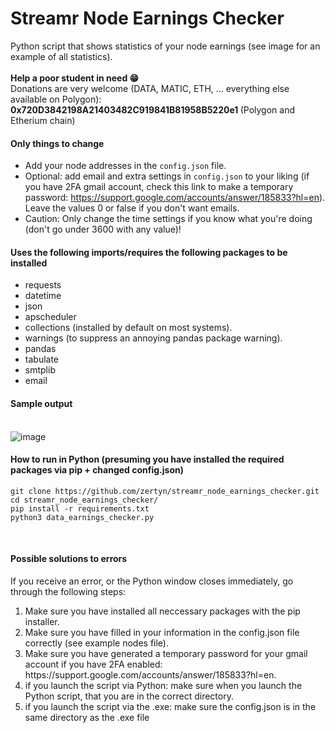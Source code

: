 # Streamr Node Earnings Checker
Python script that shows statistics of your node earnings (see image for an example of all statistics).<br>
<br><b>Help a poor student in need 😁 </b><br>
Donations are very welcome (DATA, MATIC, ETH, ... everything else available on Polygon): <b>0x720D3842198A21403482C919841B81958B5220e1 </b> (Polygon and Etherium chain)
<br>
<h4><b>Only things to change</b></h4>

- Add your node addresses in the ```config.json``` file.
- Optional: add email and extra settings in ```config.json``` to your liking (if you have 2FA gmail account, check this link to make a temporary password: https://support.google.com/accounts/answer/185833?hl=en). Leave the values 0 or false if you don't want emails. 
- Caution: Only change the time settings if you know what you're doing (don't go under 3600 with any value)! 

<h4><b>Uses the following imports/requires the following packages to be installed</b></h4>

- requests
- datetime
- json
- apscheduler
- collections (installed by default on most systems).
- warnings (to suppress an annoying pandas package warning).
- pandas
- tabulate
- smtplib
- email

<h4><b>Sample output</b> <br><br></h4>

![image](https://user-images.githubusercontent.com/38588045/157060314-01209893-eb85-4777-bd06-0ae5802643a4.png)


<h4><b>How to run in Python (presuming you have installed the required packages via pip + changed config.json) </b></h4>

```
git clone https://github.com/zertyn/streamr_node_earnings_checker.git
cd streamr_node_earnings_checker/
pip install -r requirements.txt
python3 data_earnings_checker.py
```

<br>
<h4> Possible solutions to errors </h4>
If you receive an error, or the Python window closes immediately, go through the following steps:

<ol>
  <li>Make sure you have installed all neccessary packages with the pip installer.</li>
  <li>Make sure you have filled in your information in the config.json file correctly (see example nodes file).</li>
  <li>Make sure you have generated a temporary password for your gmail account if you have 2FA enabled: https://support.google.com/accounts/answer/185833?hl=en.</li>
  <li>if you launch the script via Python: make sure when you launch the Python script, that you are in the correct directory.</li>
  <li>if you launch the script via the .exe: make sure the config.json is in the same directory as the .exe file </li>
</ol>
